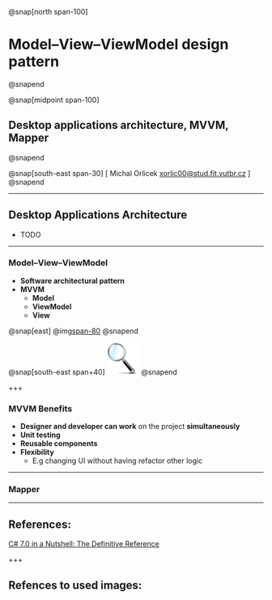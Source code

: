 ﻿@snap[north span-100]
# Model–View–ViewModel design pattern
@snapend

@snap[midpoint span-100]
## Desktop applications architecture, MVVM, Mapper
@snapend

@snap[south-east span-30]
[ Michal Orlicek <xorlic00@stud.fit.vutbr.cz> ]
@snapend

---
## Desktop Applications Architecture
* TODO

---
### Model–View–ViewModel
* **Software architectural pattern**
* **MVVM**
  * **Model**
  * **ViewModel**
  * **View**

@snap[east]
@img[span-80](/Lectures/Lecture08/Assets/img/mvvm.png)
@snapend

@snap[south-east span+40]
![](/Lectures/Assets/img/MagnifyingGlass.png)
@snapend

+++
### MVVM Benefits
* **Designer and developer can work** on the project **simultaneously**
* **Unit testing**
* **Reusable components**
* **Flexibility**
  * E.g changing UI without having refactor other logic

---
### Mapper

---
## References:
[C# 7.0 in a Nutshell: The Definitive Reference](https://www.amazon.com/C-7-0-Nutshell-Definitive-Reference/dp/1491987650)  

+++
## Refences to used images:
